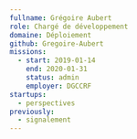```yaml
---
fullname: Grégoire Aubert
role: Chargé de développement
domaine: Déploiement
github: Gregoire-Aubert
missions:
  - start: 2019-01-14
    end: 2020-01-31
    status: admin
    employer: DGCCRF
startups:
  - perspectives
previously:
  - signalement
---
```


